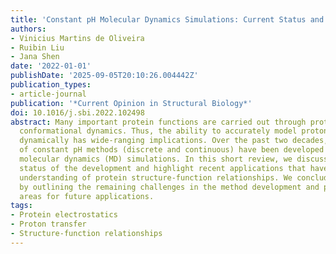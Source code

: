 ```yaml
---
title: 'Constant pH Molecular Dynamics Simulations: Current Status and Recent Applications'
authors:
- Vinicius Martins de Oliveira
- Ruibin Liu
- Jana Shen
date: '2022-01-01'
publishDate: '2025-09-05T20:10:26.004442Z'
publication_types:
- article-journal
publication: '*Current Opinion in Structural Biology*'
doi: 10.1016/j.sbi.2022.102498
abstract: Many important protein functions are carried out through proton-coupled
  conformational dynamics. Thus, the ability to accurately model protonation states
  dynamically has wide-ranging implications. Over the past two decades, two main types
  of constant pH methods (discrete and continuous) have been developed to enable proton-coupled
  molecular dynamics (MD) simulations. In this short review, we discuss the current
  status of the development and highlight recent applications that have advanced our
  understanding of protein structure-function relationships. We conclude the review
  by outlining the remaining challenges in the method development and projecting important
  areas for future applications.
tags:
- Protein electrostatics
- Proton transfer
- Structure-function relationships
---
```

